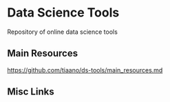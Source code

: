 # Data Science Tools
Repository of online data science tools

## Main Resources

https://github.com/tiaano/ds-tools/main_resources.md

## Misc Links
